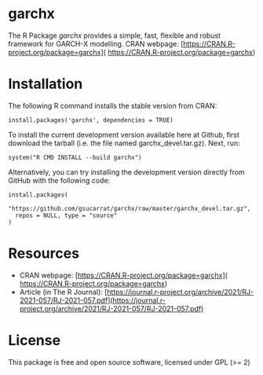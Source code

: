 # garchx
The R Package *garchx* provides a simple, fast, flexible and robust framework for GARCH-X modelling. CRAN webpage: [https://CRAN.R-project.org/package=garchx]( https://CRAN.R-project.org/package=garchx)

# Installation
The following R command installs the stable version from CRAN:

    install.packages('garchx', dependencies = TRUE)

To install the current development version available here at Github, first download the tarball (i.e. the file named garchx_devel.tar.gz). Next, run:

    system("R CMD INSTALL --build garchx")

Alternatively, you can try installing the development version directly from GitHub with the following code:

    install.packages(
      "https://github.com/gsucarrat/garchx/raw/master/garchx_devel.tar.gz",
      repos = NULL, type = "source"
    )
    
# Resources
* CRAN webpage: [https://CRAN.R-project.org/package=garchx]( https://CRAN.R-project.org/package=garchx)
* Article (in The R Journal): [https://journal.r-project.org/archive/2021/RJ-2021-057/RJ-2021-057.pdf](https://journal.r-project.org/archive/2021/RJ-2021-057/RJ-2021-057.pdf)

# License
This package is free and open source software, licensed under GPL (>= 2)
